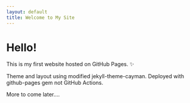 ```yaml
---
layout: default
title: Welcome to My Site
---
```


# Hello!

This is my first website hosted on GitHub Pages. ✨

Theme and layout using modified jekyll-theme-cayman. Deployed with github-pages gem not GitHub Actions.

More to come later....
